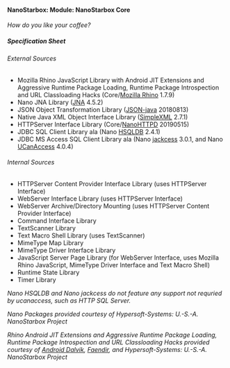 #### NanoStarbox: Module: NanoStarbox Core

*How do you like your coffee?*

##### Specification Sheet

###### External Sources
* Mozilla Rhino JavaScript Library with Android JIT Extensions and 
Aggressive Runtime Package Loading, Runtime Package Introspection and URL Classloading Hacks (Core/[Mozilla Rhino](https://github.com/mozilla/rhino) 1.7.9)
* Nano JNA Library ([JNA](https://github.com/java-native-access/jna) 4.5.2)
* JSON Object Transformation Library ([JSON-java](https://github.com/stleary/JSON-java) 20180813)
* Native Java XML Object Interface Library ([SimpleXML](http://simple.sourceforge.net/) 2.7.1)
* HTTPServer Interface Library (Core/[NanoHTTPD](https://github.com/NanoHttpd/nanohttpd) 20190515)
* JDBC SQL Client Library ala (Nano [HSQLDB](http://hsqldb.org/) 2.4.1)
* JDBC MS Access SQL Client Library ala (Nano [jackcess](https://jackcess.sourceforge.io/) 3.0.1, and Nano [UCanAccess](http://ucanaccess.sourceforge.net/site.html#home) 4.0.4)

###### Internal Sources
* HTTPServer Content Provider Interface Library (uses HTTPServer Interface)
* WebServer Interface Library (uses HTTPServer Interface)
* WebServer Archive/Directory Mounting (uses HTTPServer Content Provider Interface)
* Command Interface Library
* TextScanner Library
* Text Macro Shell Library (uses TextScanner)
* MimeType Map Library
* MimeType Driver Interface Library
* JavaScript Server Page Library (for WebServer Interface, uses Mozilla Rhino JavaScript, MimeType Driver Interface and Text Macro Shell)
* Runtime State Library
* Timer Library

*Nano HSQLDB and Nano jackcess do not feature any support not requried by ucanaccess, such as HTTP SQL Server.*

*Nano Packages provided courtesy of Hypersoft-Systems: U.-S.-A. NanoStarbox Project*

*Rhino Android JIT Extensions and Aggressive Runtime Package Loading, Runtime Package Introspection and URL Classloading Hacks provided courtesy of [Android Dalvik](https://source.android.com/devices/tech/dalvik), [Faendir](https://www.faendir.com/wordpress/), and Hypersoft-Systems: U.-S.-A. NanoStarbox Project*